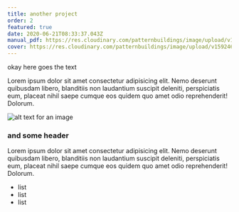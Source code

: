 ```yaml
---
title: another project
order: 2
featured: true
date: 2020-06-21T08:33:37.043Z
manual_pdf: https://res.cloudinary.com/patternbuildings/image/upload/v1592471977/Pattern_Buildings_Guide_gjvdkx.pdf
cover: https://res.cloudinary.com/patternbuildings/image/upload/v1592469566/sample.jpg
---
```

okay here goes the text

Lorem ipsum dolor sit amet consectetur adipisicing elit. Nemo deserunt quibusdam libero, blanditiis non laudantium suscipit deleniti, perspiciatis eum, placeat nihil saepe cumque eos quidem quo amet odio reprehenderit! Dolorum.

![alt text for an image](https://res.cloudinary.com/patternbuildings/image/upload/v1592469566/sample.jpg "this is the title of the image")

### and some header

Lorem ipsum dolor sit amet consectetur adipisicing elit. Nemo deserunt quibusdam libero, blanditiis non laudantium suscipit deleniti, perspiciatis eum, placeat nihil saepe cumque eos quidem quo amet odio reprehenderit! Dolorum.



* list
* list
* list